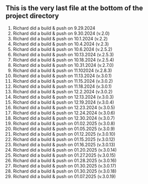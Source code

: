 ## This is the very last file at the bottom of the project directory

1. Richard did a build & push on 9.29.2024
2. Richard did a build & push on 9.30.2024 (v.2.0)
3. Richard did a build & push on 10.1.2024 (v.2.2)
4. Richard did a build & push on 10.4.2024 (v.2.3)
5. Richard did a build & push on 10.6.2024 (v.2.5.2)
6. Richard did a build & push on 10.13.2024 (v.2.5.3)
7. Richard did a build & push on 10.18.2024 (v.2.5.4)
8. Richard did a build & push on 10.31.2024 (v.2.7.0)
9. Richard did a build & push on 11.102024 (v.2.8.3)
10. Richard did a build & push on 11.13.2024 (v.3.0.1)
11. Richard did a build & push on 11.15.2024 (v.3.0.2)
12. Richard did a build & push on 11.18.2024 (v.3.0.1)
13. Richard did a build & push on 12.2.2024 (v.3.0.2)
14. Richard did a build & push on 12.13.2024 (v.3.0.3)
15. Richard did a build & push on 12.19.2024 (v.3.0.4)
16. Richard did a build & push on 12.23.2024 (v.3.0.5)
17. Richard did a build & push on 12.24.2024 (v.3.0.6)
18. Richard did a build & push on 12.30.2024 (v.3.0.7)
19. Richard did a build & push on 01.02.2025 (v.3.0.8)
20. Richard did a build & push on 01.05.2025 (v.3.0.9)
21. Richard did a build & push on 01.12.2025 (v.3.0.10)
22. Richard did a build & push on 01.15.2025 (v.3.0.12)
23. Richard did a build & push on 01.16.2025 (v.3.0.13)
24. Richard did a build & push on 01.20.2025 (v.3.0.14)
25. Richard did a build & push on 01.27.2025 (v.3.0.15)
26. Richard did a build & push on 01.28.2025 (v.3.0.16)
27. Richard did a build & push on 01.30.2025 (v.3.0.17)
28. Richard did a build & push on 01.30.2025 (v.3.0.18)
29. Richard did a build & push on 01.07.2025 (v.3.0.19)
